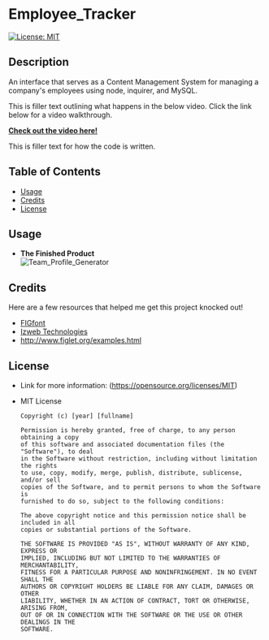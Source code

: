 # Employee_Tracker
[![License: MIT](https://img.shields.io/badge/License-MIT-yellow.svg)](https://opensource.org/licenses/MIT)

## Description
An interface that serves as a Content Management System for managing a company's employees using node, inquirer, and MySQL.

This is filler text outlining what happens in the below video. Click the link below for a video walkthrough.

**[Check out the video here!](https://drive.google.com/file/d/1rM6YT2DF8qofT7VaRBkXlUgak32Pdjg3/view)**

This is filler text for how the code is written.

## Table of Contents
* [Usage](#usage)
* [Credits](#credits)
* [License](#license)

## Usage
* **The Finished Product**  
![Team_Profile_Generator](src/images/myteam-sm.png)

## Credits
Here are a few resources that helped me get this project knocked out!
* [FIGfont](http://www.jave.de/figlet/figfont.html)
* [Izweb Technologies](https://www.youtube.com/watch?v=7gKd0MYsSnE)
* http://www.figlet.org/examples.html

## License
* Link for more information: (https://opensource.org/licenses/MIT)
* MIT License

      Copyright (c) [year] [fullname]
      
      Permission is hereby granted, free of charge, to any person obtaining a copy
      of this software and associated documentation files (the "Software"), to deal
      in the Software without restriction, including without limitation the rights
      to use, copy, modify, merge, publish, distribute, sublicense, and/or sell
      copies of the Software, and to permit persons to whom the Software is
      furnished to do so, subject to the following conditions:
      
      The above copyright notice and this permission notice shall be included in all
      copies or substantial portions of the Software.
      
      THE SOFTWARE IS PROVIDED "AS IS", WITHOUT WARRANTY OF ANY KIND, EXPRESS OR
      IMPLIED, INCLUDING BUT NOT LIMITED TO THE WARRANTIES OF MERCHANTABILITY,
      FITNESS FOR A PARTICULAR PURPOSE AND NONINFRINGEMENT. IN NO EVENT SHALL THE
      AUTHORS OR COPYRIGHT HOLDERS BE LIABLE FOR ANY CLAIM, DAMAGES OR OTHER
      LIABILITY, WHETHER IN AN ACTION OF CONTRACT, TORT OR OTHERWISE, ARISING FROM,
      OUT OF OR IN CONNECTION WITH THE SOFTWARE OR THE USE OR OTHER DEALINGS IN THE
      SOFTWARE.
